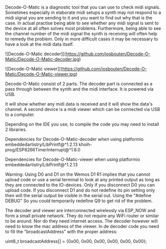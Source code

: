 Decode-O-Matic is a diagnostic tool that you can use to check midi signals. Sometimes especially in elaborate midi setups a synth may not respond to a midi signal you are sending to it and you want to find out why that is the case. In actual practise being able to see whether any midi signal is sent to the device at all often solves most problems. Furthermore, being able to see the channel number of the midi signal the synth is receiving will often help to remedy the problem. Only in more difficult cases it may be necessary to have a look at the midi data itself.

![Decode-O-Matic decoder][(https://github.com/josbouten/Decode-O-Matic/Decode-O-Matic-decoder.jpg)

![Decode-O-Matic viewer][(https://github.com/josbouten/Decode-O-Matic/Decode-O-Matic-viewer.jpg)

Decode-O-Matic consist of 2 parts. The decoder part is connected as a pass through between the synth and the midi interface. It is powered via USB. 

<foto van bovenkant van decode-o-matic>

It will show whether any midi data is received and it will show the data's channel. A second device is a midi viewer which can be connected via USB to a computer. 

Depending on the IDE you use, to compile the code you may need to install 2 libraries.

Dependencies for Decode-O-Matic-decoder when using platformio
	embeddedartistry/LibPrintf@^1.2.13
	khoih-prog/ESP8266TimerInterrupt@^1.6.0

Dependencies for Decode-O-Matic-viewer when using platformio
	embeddedartistry/LibPrintf@^1.2.13

Warning: Using D0 and D1 on the Wemos D1 R1 implies that you cannot upload code or use a serial terminal to look at any printed output as long as they are connected to the IO-devices. Only if you disconnect D0 you can upload code. If you disconnect D1 and do not redefine its pin setting only then will the serial output be visible in the serial out. Using the "#define DEBUG" So you could temporarily redefine Q9 to get rid of the problem.

The decoder and viewer are interconnected wirelessly via ESP_NOW and form a small private network. They do not require any WiFi router or similar to be around. Nor do they need internet access. The decoder however will need to know the mac address of the viewer. In de decoder code you need to fill the "broadcastAddress" with the proper address: 

uint8_t broadcastAddress[] = {0x00, 0x00, 0x00, 0x00, 0x00, 0x00};
